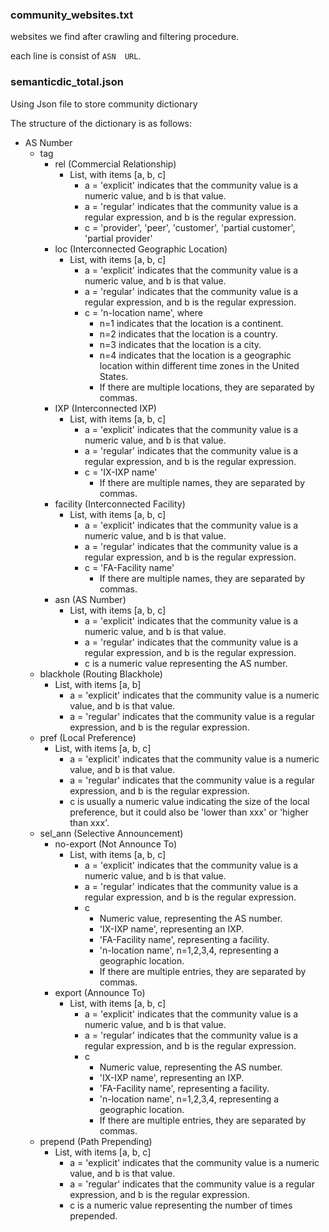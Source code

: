 ### community_websites.txt

websites we find after crawling and filtering procedure.

each line is consist of `ASN  URL`.

### semanticdic_total.json

Using Json file to store community dictionary

The structure of the dictionary is as follows:

- AS Number
  - tag
    - rel (Commercial Relationship)
      - List, with items [a, b, c]
        - a = 'explicit' indicates that the community value is a numeric value, and b is that value.
        - a = 'regular' indicates that the community value is a regular expression, and b is the regular expression.
        - c = 'provider', 'peer', 'customer', 'partial customer', 'partial provider'
    - loc (Interconnected Geographic Location)
      - List, with items [a, b, c]
        - a = 'explicit' indicates that the community value is a numeric value, and b is that value.
        - a = 'regular' indicates that the community value is a regular expression, and b is the regular expression.
        - c = 'n-location name', where
          - n=1 indicates that the location is a continent.
          - n=2 indicates that the location is a country.
          - n=3 indicates that the location is a city.
          - n=4 indicates that the location is a geographic location within different time zones in the United States.
          - If there are multiple locations, they are separated by commas.
    - IXP (Interconnected IXP)
      - List, with items [a, b, c]
        - a = 'explicit' indicates that the community value is a numeric value, and b is that value.
        - a = 'regular' indicates that the community value is a regular expression, and b is the regular expression.
        - c = 'IX-IXP name'
          - If there are multiple names, they are separated by commas.
    - facility (Interconnected Facility)
      - List, with items [a, b, c]
        - a = 'explicit' indicates that the community value is a numeric value, and b is that value.
        - a = 'regular' indicates that the community value is a regular expression, and b is the regular expression.
        - c = 'FA-Facility name'
          - If there are multiple names, they are separated by commas.
    - asn (AS Number)
      - List, with items [a, b, c]
        - a = 'explicit' indicates that the community value is a numeric value, and b is that value.
        - a = 'regular' indicates that the community value is a regular expression, and b is the regular expression.
        - c is a numeric value representing the AS number.
  - blackhole (Routing Blackhole)
    - List, with items [a, b]
      - a = 'explicit' indicates that the community value is a numeric value, and b is that value.
      - a = 'regular' indicates that the community value is a regular expression, and b is the regular expression.
  - pref (Local Preference)
    - List, with items [a, b, c]
      - a = 'explicit' indicates that the community value is a numeric value, and b is that value.
      - a = 'regular' indicates that the community value is a regular expression, and b is the regular expression.
      - c is usually a numeric value indicating the size of the local preference, but it could also be 'lower than xxx' or 'higher than xxx'.
  - sel_ann (Selective Announcement)
    - no-export (Not Announce To)
      - List, with items [a, b, c]
        - a = 'explicit' indicates that the community value is a numeric value, and b is that value.
        - a = 'regular' indicates that the community value is a regular expression, and b is the regular expression.
        - c
          - Numeric value, representing the AS number.
          - 'IX-IXP name', representing an IXP.
          - 'FA-Facility name', representing a facility.
          - 'n-location name', n=1,2,3,4, representing a geographic location.
          - If there are multiple entries, they are separated by commas.
    - export (Announce To)
      - List, with items [a, b, c]
        - a = 'explicit' indicates that the community value is a numeric value, and b is that value.
        - a = 'regular' indicates that the community value is a regular expression, and b is the regular expression.
        - c
          - Numeric value, representing the AS number.
          - 'IX-IXP name', representing an IXP.
          - 'FA-Facility name', representing a facility.
          - 'n-location name', n=1,2,3,4, representing a geographic location.
          - If there are multiple entries, they are separated by commas.
  - prepend (Path Prepending)
    - List, with items [a, b, c]
      - a = 'explicit' indicates that the community value is a numeric value, and b is that value.
      - a = 'regular' indicates that the community value is a regular expression, and b is the regular expression.
      - c is a numeric value representing the number of times prepended.
